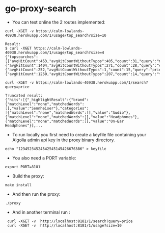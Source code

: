 # go-proxy-search

- You can test online the 2 routes implemented:
```shell
curl -XGET -v https://calm-lowlands-40938.herokuapp.com/1/usage/top_search?size=10

Result:
$ curl -XGET https://calm-lowlands-40938.herokuapp.com/1/usage/top_search?size=4
{"topsearches":[{"avgHitCount":453,"avgHitCountWithoutTypos":405,"count":31,"query":"media"},{"avgHitCount":1404,"avgHitCountWithoutTypos":271,"count":28,"query":"compact"},{"avgHitCount":252,"avgHitCountWithoutTypos":1,"count":15,"query":"price"},{"avgHitCount":1250,"avgHitCountWithoutTypos":207,"count":14,"query":"file"}]}
```
```shell
curl -XGET -v https://calm-lowlands-40938.herokuapp.com/1/search?query=price

Truncated result:
{"hits":[{"_highlightResult":{"brand":{"matchLevel":"none","matchedWords":[],"value":"Sennheiser"},"categories":[{"matchLevel":"none","matchedWords":[],"value":"Audio"},{"matchLevel":"none","matchedWords":[],"value":"Headphones"},{"matchLevel":"none","matchedWords":[],"value":"On-Ear Headphones"}],...

```
- To run locally you first need to create a keyfile file containing your Algolia admin api key
  in the proxy binary directory. 
```shell
echo "12345234524542545145426676386" > keyfile
```

- You also need a PORT variable:
```shell
export PORT=8181
```

- Build the proxy:
```
make install
```

- And then run the proxy:
```shell
./proxy
```

- And in another terminal run :
```shell
 curl -XGET -v  http://localhost:8181/1/search?query=price
 curl -XGET -v  http://localhost:8181/1/usage?size=10
 ```
 
